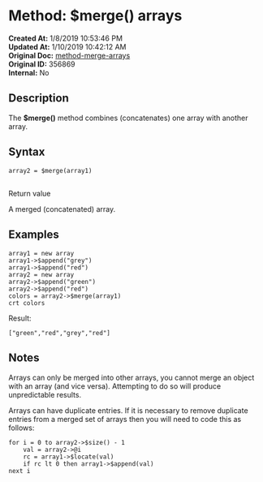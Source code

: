 # Method: $merge() arrays

**Created At:** 1/8/2019 10:53:46 PM  
**Updated At:** 1/10/2019 10:42:12 AM  
**Original Doc:** [method-merge-arrays](https://docs.jbase.com/42948-dynamic-objects/method-merge-arrays)  
**Original ID:** 356869  
**Internal:** No  

## Description

The **$merge()** method combines (concatenates) one array with another array.

## Syntax

```
array2 = $merge(array1)
```

## 
Return value

A merged (concatenated) array.

## Examples

```
array1 = new array
array1->$append("grey")
array1->$append("red")
array2 = new array
array2->$append("green")
array2->$append("red")
colors = array2->$merge(array1)
crt colors
```

Result:

```
["green","red","grey","red"]
```

## Notes

Arrays can only be merged into other arrays, you cannot merge an object with an array (and vice versa). Attempting to do so will produce unpredictable results.

Arrays can have duplicate entries. If it is necessary to remove duplicate entries from a merged set of arrays then you will need to code this as follows:

```
for i = 0 to array2->$size() - 1
    val = array2->@i
    rc = array1->$locate(val)
    if rc lt 0 then array1->$append(val)
next i
```
